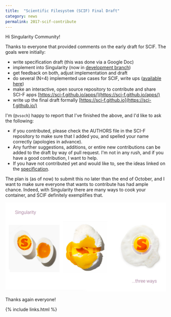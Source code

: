 ```yaml
---
title:  "Scientific Filesystem (SCIF) Final Draft"
category: news
permalink: 2017-scif-contribute
---
```


Hi Singularity Community!

Thanks to everyone that provided comments on the early draft for SCIF. The goals were initially:

 - write specification draft (this was done via a Google Doc)
 - implement into Singularity (now in [development branch](https://github.com/singularityware/singularityware.github.io/blob/docs/2.4/pages/docs/user-docs/docs-apps.md))
 - get feedback on both, adjust implementation and draft
 - do several (N=4) implemented use cases for SCIF, write ups ([available here](https://sci-f.github.io/apps/category/#Example))
 - make an interactive, open source repository to contribute and share SCI-F apps [https://sci-f.github.io/apps/](https://sci-f.github.io/apps/)
 - write up the final draft formally [https://sci-f.github.io](https://sci-f.github.io/)

I'm (`@vsoch`) happy to report that I've finished the above, and I'd like to ask the following:

 - if you contributed, please check the AUTHORS file in the SCI-F repository to make sure that I added you, and spelled your name correctly (apologies in advance).
 - Any further suggestions, additions, or entire new contributions can be added to the draft by way of pull request. I'm not in any rush, and if you have a good contribution, I want to help.
 - If you have not contributed yet and would like to, see the ideas linked on the [specification](https://sci-f.github.io/). 

The plan is (as of now) to submit this no later than the end of October, and I want to make sure everyone that wants to contribute has had ample chance. Indeed, with Singularity there are many ways to cook your container, and SCIF definitely exemplifies that.

![egg](/images/logo/three-ways.png)

Thanks again everyone!

{% include links.html %}
